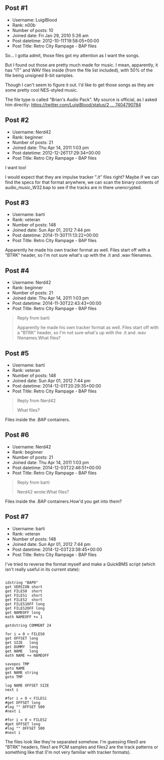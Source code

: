## Post #1
- Username: LuigiBlood
- Rank: n00b
- Number of posts: 10
- Joined date: Fri Jan 29, 2010 5:26 am
- Post datetime: 2012-10-11T19:58:05+00:00
- Post Title: Retro City Rampage - BAP files

So... I gotta admit, those files got my attention as I want the songs.

But I found out those are pretty much made for music. I mean, apparently, it has "IT" and WAV files inside (from the file list included), with 50% of the file being unsigned 8-bit samples.

Though I can't seem to figure it out. I'd like to get those songs as they are some pretty cool NES-styled music.

The file type is called "Brian's Audio Pack".
My source is official, as I asked him directly:
[https://twitter.com/LuigiBlood/status/2 ... 7404790784](https://twitter.com/LuigiBlood/status/255967637404790784)
## Post #2
- Username: Nerd42
- Rank: beginner
- Number of posts: 21
- Joined date: Thu Apr 14, 2011 1:03 pm
- Post datetime: 2012-12-26T17:29:34+00:00
- Post Title: Retro City Rampage - BAP files

I want too!

I would expect that they are impulse tracker ".it" files right? Maybe if we can find the specs for that format anywhere, we can scan the binary contents of audio_music_W32.bap to see if the tracks are in there unencrypted.
## Post #3
- Username: barti
- Rank: veteran
- Number of posts: 148
- Joined date: Sun Apr 01, 2012 7:44 pm
- Post datetime: 2014-11-30T11:13:22+00:00
- Post Title: Retro City Rampage - BAP files

Apparently he made his own tracker format as well. Files start off with a "BTRK" header, so I'm not sure what's up with the .it and .wav filenames.
## Post #4
- Username: Nerd42
- Rank: beginner
- Number of posts: 21
- Joined date: Thu Apr 14, 2011 1:03 pm
- Post datetime: 2014-11-30T22:43:43+00:00
- Post Title: Retro City Rampage - BAP files

> Reply from barti
>
> Apparently he made his own tracker format as well. Files start off with a "BTRK" header, so I'm not sure what's up with the .it and .wav filenames.What files?
## Post #5
- Username: barti
- Rank: veteran
- Number of posts: 148
- Joined date: Sun Apr 01, 2012 7:44 pm
- Post datetime: 2014-12-01T20:29:35+00:00
- Post Title: Retro City Rampage - BAP files

> Reply from Nerd42
>
> What files?

Files inside the .BAP containers.
## Post #6
- Username: Nerd42
- Rank: beginner
- Number of posts: 21
- Joined date: Thu Apr 14, 2011 1:03 pm
- Post datetime: 2014-12-03T22:46:51+00:00
- Post Title: Retro City Rampage - BAP files

> Reply from barti
>
> Nerd42 wrote:What files?

Files inside the .BAP containers.How'd you get into them?
## Post #7
- Username: barti
- Rank: veteran
- Number of posts: 148
- Joined date: Sun Apr 01, 2012 7:44 pm
- Post datetime: 2014-12-03T23:38:45+00:00
- Post Title: Retro City Rampage - BAP files

I've tried to reverse the format myself and make a QuickBMS script (which isn't really useful in its current state):

```

idstring "BAP0"
get VERSION short
get FILES0  short
get FILES1  short
get FILES2  short
get FILES1OFF long
get FILES2OFF long
get NAMEOFF long
math NAMEOFF += 1

getdstring COMMENT 24

for i = 0 < FILES0
get OFFSET long
get SIZE   long
get DUMMY  long
get NAME   long
math NAME += NAMEOFF

savepos TMP
goto NAME
get NAME string
goto TMP

log NAME OFFSET SIZE
next i

#for i = 0 < FILES1
#get OFFSET long
#log "" OFFSET 500
#next i

#for i = 0 < FILES2
#get OFFSET long
#log "" OFFSET 500
#next i
```


The files look like they're separated somehow. I'm guessing files0 are "BTRK" headers, files1 are PCM samples and files2 are the track patterns or something like that (I'm not very familiar with tracker formats).
